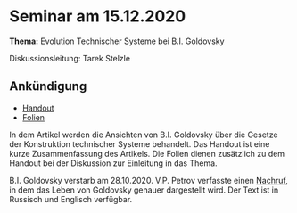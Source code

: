 # Seminar am 15.12.2020

__Thema:__ Evolution Technischer Systeme bei B.I. Goldovsky

Diskussionsleitung: Tarek Stelzle

## Ankündigung

* [Handout](./handout.pdf)
* [Folien](./folien.pdf)

In dem Artikel werden die Ansichten von B.I. Goldovsky über die Gesetze der
Konstruktion technischer Systeme behandelt.  Das Handout ist eine kurze
Zusammenfassung des Artikels.  Die Folien dienen zusätzlich zu dem Handout bei
der Diskussion zur Einleitung in das Thema.

B.I. Goldovsky verstarb am 28.10.2020.  V.P. Petrov verfasste einen
[Nachruf](https://wumm-project.github.io/Texts/Goldovski-2020.pdf), in dem das
Leben von Goldovsky genauer dargestellt wird. Der Text ist in Russisch und
Englisch verfügbar.